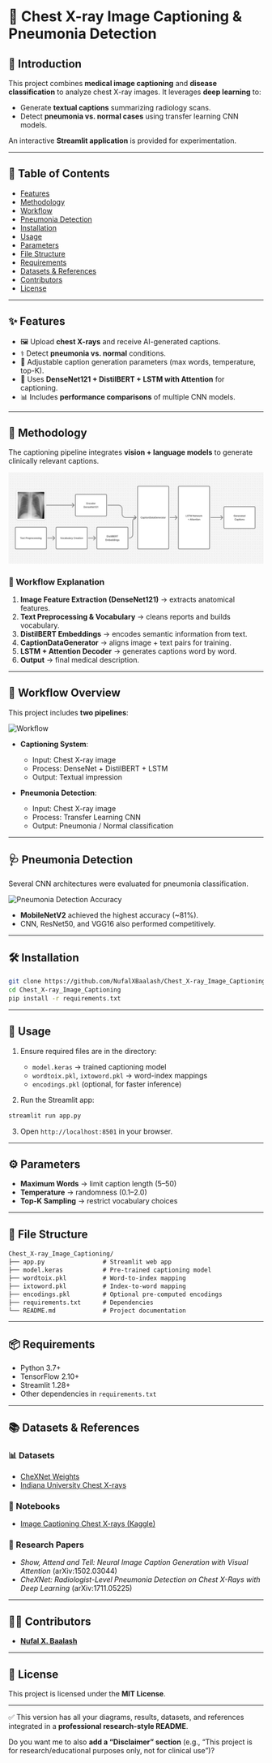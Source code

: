 # 🩻 Chest X-ray Image Captioning & Pneumonia Detection

## 📖 Introduction

This project combines **medical image captioning** and **disease classification** to analyze chest X-ray images.
It leverages **deep learning** to:

* Generate **textual captions** summarizing radiology scans.
* Detect **pneumonia vs. normal cases** using transfer learning CNN models.

An interactive **Streamlit application** is provided for experimentation.

---

## 📑 Table of Contents

* [Features](#-features)
* [Methodology](#-methodology)
* [Workflow](#-workflow)
* [Pneumonia Detection](#-pneumonia-detection)
* [Installation](#-installation)
* [Usage](#-usage)
* [Parameters](#-parameters)
* [File Structure](#-file-structure)
* [Requirements](#-requirements)
* [Datasets & References](#-datasets--references)
* [Contributors](#-contributors)
* [License](#-license)

---

## ✨ Features

* 🖼 Upload **chest X-rays** and receive AI-generated captions.
* ⚕️ Detect **pneumonia vs. normal** conditions.
* 🔎 Adjustable caption generation parameters (max words, temperature, top-K).
* 🧠 Uses **DenseNet121 + DistilBERT + LSTM with Attention** for captioning.
* 📊 Includes **performance comparisons** of multiple CNN models.

---

## 🧠 Methodology

The captioning pipeline integrates **vision + language models** to generate clinically relevant captions.

![Model Architecture](./imgs/workflow.jpg)

### 🔎 Workflow Explanation

1. **Image Feature Extraction (DenseNet121)** → extracts anatomical features.
2. **Text Preprocessing & Vocabulary** → cleans reports and builds vocabulary.
3. **DistilBERT Embeddings** → encodes semantic information from text.
4. **CaptionDataGenerator** → aligns image + text pairs for training.
5. **LSTM + Attention Decoder** → generates captions word by word.
6. **Output** → final medical description.

---

## 🔄 Workflow Overview

This project includes **two pipelines**:

![Workflow](./acc_compare.png)

* **Captioning System**:

  * Input: Chest X-ray image
  * Process: DenseNet + DistilBERT + LSTM
  * Output: Textual impression

* **Pneumonia Detection**:

  * Input: Chest X-ray image
  * Process: Transfer Learning CNN
  * Output: Pneumonia / Normal classification

---

## 🩺 Pneumonia Detection

Several CNN architectures were evaluated for pneumonia classification.

![Pneumonia Detection Accuracy](./output.png)

* **MobileNetV2** achieved the highest accuracy (\~81%).
* CNN, ResNet50, and VGG16 also performed competitively.

---

## 🛠 Installation

```bash
git clone https://github.com/NufalXBaalash/Chest_X-ray_Image_Captioning.git
cd Chest_X-ray_Image_Captioning
pip install -r requirements.txt
```

---

## 🚀 Usage

1. Ensure required files are in the directory:

   * `model.keras` → trained captioning model
   * `wordtoix.pkl`, `ixtoword.pkl` → word-index mappings
   * `encodings.pkl` (optional, for faster inference)

2. Run the Streamlit app:

```bash
streamlit run app.py
```

3. Open `http://localhost:8501` in your browser.

---

## ⚙️ Parameters

* **Maximum Words** → limit caption length (5–50)
* **Temperature** → randomness (0.1–2.0)
* **Top-K Sampling** → restrict vocabulary choices

---

## 📂 File Structure

```
Chest_X-ray_Image_Captioning/
├── app.py                # Streamlit web app
├── model.keras           # Pre-trained captioning model
├── wordtoix.pkl          # Word-to-index mapping
├── ixtoword.pkl          # Index-to-word mapping
├── encodings.pkl         # Optional pre-computed encodings
├── requirements.txt      # Dependencies
└── README.md             # Project documentation
```

---

## 📦 Requirements

* Python 3.7+
* TensorFlow 2.10+
* Streamlit 1.28+
* Other dependencies in `requirements.txt`

---

## 📚 Datasets & References

### 📊 Datasets

* [CheXNet Weights](https://www.kaggle.com/datasets/sinamhd9/chexnet-weights)
* [Indiana University Chest X-rays](https://www.kaggle.com/datasets/raddar/chest-xrays-indiana-university)

### 📓 Notebooks

* [Image Captioning Chest X-rays (Kaggle)](https://www.kaggle.com/code/ebrahimelgazar/image-captioning-chest-x-rays)

### 📖 Research Papers

* *Show, Attend and Tell: Neural Image Caption Generation with Visual Attention* (arXiv:1502.03044)
* *CheXNet: Radiologist-Level Pneumonia Detection on Chest X-Rays with Deep Learning* (arXiv:1711.05225)

---

## 👨‍💻 Contributors

* **[Nufal X. Baalash](https://github.com/NufalXBaalash)**

---

## 📜 License

This project is licensed under the **MIT License**.

---

✅ This version has all your diagrams, results, datasets, and references integrated in a **professional research-style README**.

Do you want me to also **add a “Disclaimer” section** (e.g., “This project is for research/educational purposes only, not for clinical use”)?
